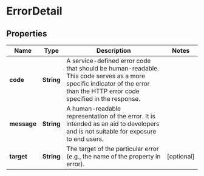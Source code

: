 # ErrorDetail

## Properties
Name | Type | Description | Notes
------------ | ------------- | ------------- | -------------
**code** | **String** | A service-defined error code that should be human-readable.  This code serves as a more specific indicator of the error than  the HTTP error code specified in the response. | 
**message** | **String** | A human-readable representation of the error. It is intended as  an aid to developers and is not suitable for exposure to end users. | 
**target** | **String** | The target of the particular error (e.g., the name of the property in error). |  [optional]
